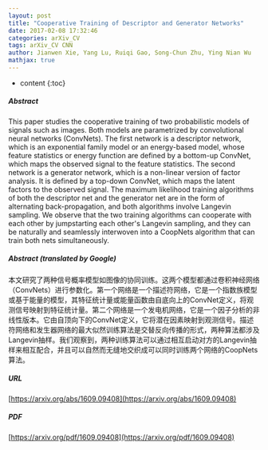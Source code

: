 ```yaml
---
layout: post
title: "Cooperative Training of Descriptor and Generator Networks"
date: 2017-02-08 17:32:46
categories: arXiv_CV
tags: arXiv_CV CNN
author: Jianwen Xie, Yang Lu, Ruiqi Gao, Song-Chun Zhu, Ying Nian Wu
mathjax: true
---
```


* content
{:toc}

##### Abstract
This paper studies the cooperative training of two probabilistic models of signals such as images. Both models are parametrized by convolutional neural networks (ConvNets). The first network is a descriptor network, which is an exponential family model or an energy-based model, whose feature statistics or energy function are defined by a bottom-up ConvNet, which maps the observed signal to the feature statistics. The second network is a generator network, which is a non-linear version of factor analysis. It is defined by a top-down ConvNet, which maps the latent factors to the observed signal. The maximum likelihood training algorithms of both the descriptor net and the generator net are in the form of alternating back-propagation, and both algorithms involve Langevin sampling. We observe that the two training algorithms can cooperate with each other by jumpstarting each other's Langevin sampling, and they can be naturally and seamlessly interwoven into a CoopNets algorithm that can train both nets simultaneously.

##### Abstract (translated by Google)
本文研究了两种信号概率模型如图像的协同训练。这两个模型都通过卷积神经网络（ConvNets）进行参数化。第一个网络是一个描述符网络，它是一个指数族模型或基于能量的模型，其特征统计量或能量函数由自底向上的ConvNet定义，将观测信号映射到特征统计量。第二个网络是一个发电机网络，它是一个因子分析的非线性版本。它由自顶向下的ConvNet定义，它将潜在因素映射到观测信号。描述符网络和发生器网络的最大似然训练算法是交替反向传播的形式，两种算法都涉及Langevin抽样。我们观察到，两种训练算法可以通过相互启动对方的Langevin抽样来相互配合，并且可以自然而无缝地交织成可以同时训练两个网络的CoopNets算法。

##### URL
[https://arxiv.org/abs/1609.09408](https://arxiv.org/abs/1609.09408)

##### PDF
[https://arxiv.org/pdf/1609.09408](https://arxiv.org/pdf/1609.09408)

